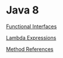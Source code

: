 # Java 8

[Functional Interfaces](https://github.com/eMahtab/java/tree/main/Java-8/functional-interfaces)

[Lambda Expressions](https://github.com/eMahtab/java/tree/main/Java-8/lambda-expressions)

[Method References](https://github.com/eMahtab/java/tree/main/Java-8/method-references)

